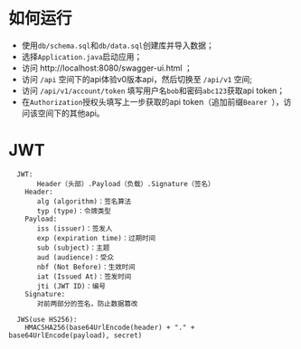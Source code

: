# 如何运行

- 使用`db/schema.sql`和`db/data.sql`创建库并导入数据；
- 选择`Application.java`启动应用；
- 访问 http://localhost:8080/swagger-ui.html ；
- 访问 `/api` 空间下的api体验v0版本api，然后切换至 `/api/v1` 空间;
- 访问 `/api/v1/account/token` 填写用户名`bob`和密码`abc123`获取api token；
- 在`Authorization`授权头填写上一步获取的api token（追加前缀`Bearer `），访问该空间下的其他api。

# JWT

```
  JWT:
       Header（头部）.Payload（负载）.Signature（签名）
    Header:
       alg (algorithm)：签名算法
       typ (type)：令牌类型
    Payload:
       iss (issuer)：签发人
       exp (expiration time)：过期时间
       sub (subject)：主题
       aud (audience)：受众
       nbf (Not Before)：生效时间
       iat (Issued At)：签发时间
       jti (JWT ID)：编号
    Signature:
       对前两部分的签名，防止数据篡改
 
  JWS(use HS256):
    HMACSHA256(base64UrlEncode(header) + "." + base64UrlEncode(payload), secret)
```
